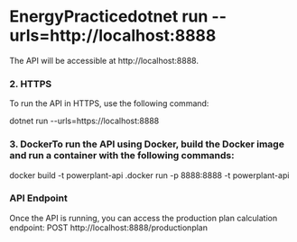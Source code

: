 # EnergyPracticedotnet run --urls=http://localhost:8888

The API will be accessible at http://localhost:8888.
### 2. HTTPS
To run the API in HTTPS, use the following command:

dotnet run --urls=https://localhost:8888

### 3. DockerTo run the API using Docker, build the Docker image and run a container with the following commands:

docker build -t powerplant-api .docker run -p 8888:8888 -t powerplant-api

### API Endpoint
Once the API is running, you can access the production plan calculation endpoint:
POST http://localhost:8888/productionplan
